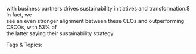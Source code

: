 with business partners drives sustainability 
initiatives and transformation.8 In fact, we  
see an even stronger alignment between these 
CEOs and outperforming CSCOs, with 53% of  
the latter saying their sustainability strategy 

   Tags & Topics:
   